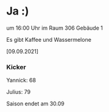 
# Ja :)

um 16:00 Uhr im Raum 306 Gebäude 1

Es gibt Kaffee und Wassermelone


<!---![image](https://user-images.githubusercontent.com/73311547/125851712-3934142d-7930-4613-8163-7ba796f7bffd.png)-->

[09.09.2021]


### Kicker

Yannick: 68

Julius:  79

Saison endet am 30.09
